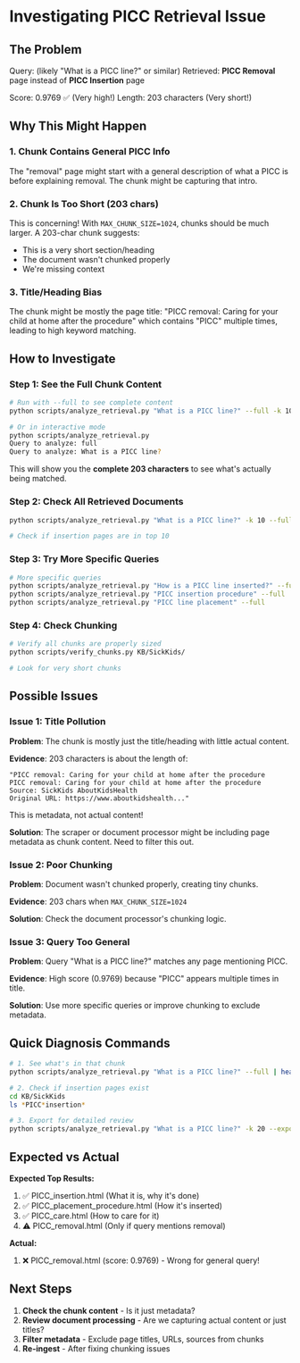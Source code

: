 # Investigating PICC Retrieval Issue

## The Problem

Query: (likely "What is a PICC line?" or similar)
Retrieved: **PICC Removal** page instead of **PICC Insertion** page

Score: 0.9769 ✅ (Very high!)
Length: 203 characters (Very short!)

## Why This Might Happen

### 1. Chunk Contains General PICC Info

The "removal" page might start with a general description of what a PICC is before explaining removal. The chunk might be capturing that intro.

### 2. Chunk Is Too Short (203 chars)

This is concerning! With `MAX_CHUNK_SIZE=1024`, chunks should be much larger. A 203-char chunk suggests:

- This is a very short section/heading
- The document wasn't chunked properly
- We're missing context

### 3. Title/Heading Bias

The chunk might be mostly the page title: "PICC removal: Caring for your child at home after the procedure" which contains "PICC" multiple times, leading to high keyword matching.

## How to Investigate

### Step 1: See the Full Chunk Content

```bash
# Run with --full to see complete content
python scripts/analyze_retrieval.py "What is a PICC line?" --full -k 10

# Or in interactive mode
python scripts/analyze_retrieval.py
Query to analyze: full
Query to analyze: What is a PICC line?
```

This will show you the **complete 203 characters** to see what's actually being matched.

### Step 2: Check All Retrieved Documents

```bash
python scripts/analyze_retrieval.py "What is a PICC line?" -k 10 --full

# Check if insertion pages are in top 10
```

### Step 3: Try More Specific Queries

```bash
# More specific queries
python scripts/analyze_retrieval.py "How is a PICC line inserted?" --full
python scripts/analyze_retrieval.py "PICC insertion procedure" --full
python scripts/analyze_retrieval.py "PICC line placement" --full
```

### Step 4: Check Chunking

```bash
# Verify all chunks are properly sized
python scripts/verify_chunks.py KB/SickKids/

# Look for very short chunks
```

## Possible Issues

### Issue 1: Title Pollution

**Problem**: The chunk is mostly just the title/heading with little actual content.

**Evidence**: 203 characters is about the length of:

```
"PICC removal: Caring for your child at home after the procedure
PICC removal: Caring for your child at home after the procedure
Source: SickKids AboutKidsHealth
Original URL: https://www.aboutkidshealth..."
```

This is metadata, not actual content!

**Solution**: The scraper or document processor might be including page metadata as chunk content. Need to filter this out.

### Issue 2: Poor Chunking

**Problem**: Document wasn't chunked properly, creating tiny chunks.

**Evidence**: 203 chars when `MAX_CHUNK_SIZE=1024`

**Solution**: Check the document processor's chunking logic.

### Issue 3: Query Too General

**Problem**: Query "What is a PICC line?" matches any page mentioning PICC.

**Evidence**: High score (0.9769) because "PICC" appears multiple times in title.

**Solution**: Use more specific queries or improve chunking to exclude metadata.

## Quick Diagnosis Commands

```bash
# 1. See what's in that chunk
python scripts/analyze_retrieval.py "What is a PICC line?" --full | head -100

# 2. Check if insertion pages exist
cd KB/SickKids
ls *PICC*insertion*

# 3. Export for detailed review
python scripts/analyze_retrieval.py "What is a PICC line?" -k 20 --export picc_issue.json
```

## Expected vs Actual

**Expected Top Results:**

1. ✅ PICC_insertion.html (What it is, why it's done)
2. ✅ PICC_placement_procedure.html (How it's inserted)
3. ✅ PICC_care.html (How to care for it)
4. ⚠️ PICC_removal.html (Only if query mentions removal)

**Actual:**

1. ❌ PICC_removal.html (score: 0.9769) - Wrong for general query!

## Next Steps

1. **Check the chunk content** - Is it just metadata?
2. **Review document processing** - Are we capturing actual content or just titles?
3. **Filter metadata** - Exclude page titles, URLs, sources from chunks
4. **Re-ingest** - After fixing chunking issues
